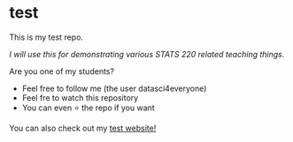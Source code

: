 # test

This is my test repo. 

*I will use this for demonstrating various STATS 220 related teaching things.*

Are you one of my students?

- Feel free to follow me (the user datasci4everyone)
- Feel fre to watch this repository
- You can even ⭐ the repo if you want 

You can also check out my [test website!](https://datasci4everyone.github.io/test/)

